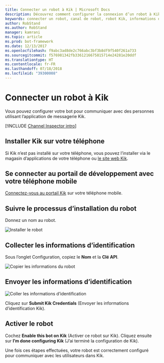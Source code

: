 ```yaml
---
title: Connecter un robot à Kik | Microsoft Docs
description: Découvrez comment configurer la connexion d’un robot à Kik.
keywords: connecter un robot, canal de robot, robot Kik, informations d’identification, configurer, téléphone
author: RobStand
ms.author: RobStand
manager: kamrani
ms.topic: article
ms.prod: bot-framework
ms.date: 12/13/2017
ms.openlocfilehash: f9abc3ad8de2c766abc3bf3b8df9f540f261a733
ms.sourcegitcommit: f576981342fb3361216675815714e24281e20ddf
ms.translationtype: HT
ms.contentlocale: fr-FR
ms.lasthandoff: 07/18/2018
ms.locfileid: "39300008"
---
```

# <a name="connect-a-bot-to-kik"></a>Connecter un robot à Kik

Vous pouvez configurer votre bot pour communiquer avec des personnes utilisant l’application de messagerie Kik.

[!INCLUDE [Channel Inspector intro](~/includes/snippet-channel-inspector.md)]

## <a name="install-kik-on-your-phone"></a>Installer Kik sur votre téléphone

Si Kik n’est pas installé sur votre téléphone, vous pouvez l’installer via le magasin d’applications de votre téléphone ou <a href="https://www.kik.com/" target="_blank">le site web Kik</a>.

## <a name="log-into-the-dev-portal-with-your-mobile-phone"></a>Se connecter au portail de développement avec votre téléphone mobile

<a href="https://dev.kik.com" target="_blank">Connectez-vous au portail Kik</a> sur votre téléphone mobile.

## <a name="follow-the-bot-setup-process"></a>Suivre le processus d’installation du robot

Donnez un nom au robot.

![Installer le robot](~/media/channels/kik-phone.png)

## <a name="gather-credentials"></a>Collecter les informations d’identification

Sous l’onglet Configuration, copiez le **Nom** et la **Clé API**.

![Copier les informations du robot](~/media/channels/kik-configure.png)

## <a name="submit-credentials"></a>Envoyer les informations d’identification

![Coller les informations d’identification](~/media/channels/kik-creds.png)

Cliquez sur **Submit Kik Credentials** (Envoyer les informations d’identification Kik).

## <a name="enable-the-bot"></a>Activer le robot

Cochez **Enable this bot on Kik** (Activer ce robot sur Kik). Cliquez ensuite sur **I’m done configuring Kik** (J’ai terminé la configuration de Kik).

Une fois ces étapes effectuées, votre robot est correctement configuré pour communiquer avec les utilisateurs dans Kik.
